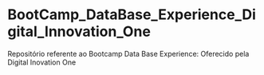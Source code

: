 # BootCamp_DataBase_Experience_Digital_Innovation_One
Repositório referente ao Bootcamp Data Base Experience: Oferecido pela Digital Inovation One
